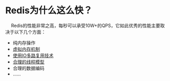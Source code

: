 

# Redis为什么这么快？ 
<!-- 
5. 缺点  
上面介绍了单线程可以达到如此高的性能，并不是说它就没有缺点了。

单线程处理最大的缺点就是，如果前一个请求发生耗时比较久的操作，那么整个Redis就会阻塞住，其他请求也无法进来，直到这个耗时久的操作处理完成并返回，其他请求才能被处理到。  
我们平时遇到Redis变慢或长时间阻塞的问题，90%也都是因为Redis处理请求是单线程这个原因导致的。  

所以，我们在使用Redis时，一定要避免非常耗时的操作，例如使用时间复杂度过高的方式获取数据、一次性获取过多的数据、大量key集中过期导致Redis淘汰key压力变大等等，这些场景都会阻塞住整个处理线程，直到它们处理完成，势必会影响业务的访问。  

-->

<!-- 
Redis为什么这么快？ 
https://mp.weixin.qq.com/s/v4ORkYyjfLxYVNhzaJH8tw
-->

&emsp; Redis的性能非常之高，每秒可以承受10W+的QPS，它如此优秀的性能主要取决于以下几个方面：  

* 纯内存操作
* [虚拟内存机制](/docs/microService/Redis/RedisVM.md)  
* [使用IO多路复用技术](/docs/microService/Redis/RedisEvent.md)  
* [合理的线程模型](/docs/microService/Redis/RedisMultiThread.md)   
* 合理的数据编码
* ......




